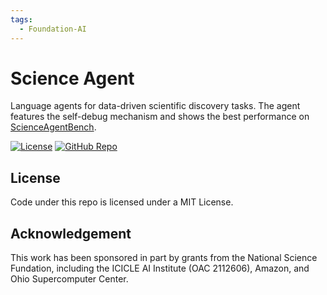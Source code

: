 ```yaml
---
tags:
  - Foundation-AI
---
```



# Science Agent

Language agents for data-driven scientific discovery tasks. The agent features the self-debug mechanism and shows the best performance on [ScienceAgentBench](https://github.com/OSU-NLP-Group/ScienceAgentBench). 


[![License](https://img.shields.io/badge/License-MIT-yellow.svg)](https://opensource.org/licenses/MIT)
[![GitHub Repo](https://img.shields.io/badge/GitHub-Repository-black?logo=github&style=flat-square)](https://github.com/ICICLE-ai/ScienceAgent)


## License
Code under this repo is licensed under a MIT License.

## Acknowledgement
This work has been sponsored in part by grants from the National Science Fundation, including the ICICLE AI Institute (OAC 2112606), Amazon, and Ohio Supercomputer Center.
